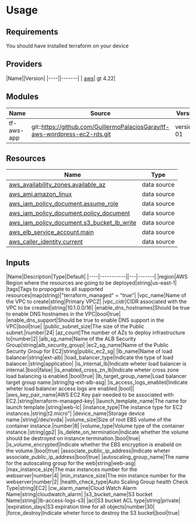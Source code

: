 # Usage
## Requirements

You should have installed terraform on your device

## Providers
|Name||Version|
|----||-------|
|<a name="provider_aws"></a> [aws](#provider\aws)| gt 4.22|

## Modules
|Name|Source|Version|
|----|------|-------|
|tf-aws-app|git::https://github.com/GuillermoPalaciosGaray/tf-aws-wordpress-ec2-rds.git|version-01|

## Resources
|Name|Type|
|----|----|
|[aws_availability_zones.available_az](https://registry.terraform.io/providers/hashicorp/aws/latest/docs/data-sources/availability_zones)|data source|
|[aws_ami.amazon_linux](https://registry.terraform.io/providers/hashicorp/aws/latest/docs/data-sources/ami)|data source|
|[aws_iam_policy_document.assume_role](https://registry.terraform.io/providers/hashicorp/aws/latest/docs/data-sources/iam_policy_document)|data source|
|[aws_iam_policy_document.policy_document](https://registry.terraform.io/providers/hashicorp/aws/latest/docs/data-sources/iam_policy_document)|data source|
|[aws_iam_policy_document.s3_bucket_lb_write](https://registry.terraform.io/providers/hashicorp/aws/latest/docs/data-sources/iam_policy_document)|data source|
|[aws_elb_service_account.main](https://registry.terraform.io/providers/hashicorp/aws/latest/docs/data-sources/elb_service_account.html)|data source|
|[aws_caller_identity.current](https://registry.terraform.io/providers/hashicorp/aws/latest/docs/data-sources/caller_identity)|data source|

## Inputs
|Name|Description|Type|Default|
|----|-----------||---|-------|
|region|AWS Region where the resources are going to be deployed|string|us-east-1|
|tags|Tags to propogate to all supported resources|map(string)|"terraform_managed" = "true"|
|vpc_name|Name of the VPC to create|string|Primary VPCZ|
|vpc_cidr|CIDR associated with the VPC to be created|string|10.1.0.0/16|
|enable_dns_hostnames|Should be true to enable DNS hostnames in the VPC|bool|true|
|enable_dns_support|Should be true to enable DNS support in the VPC|bool|true|
|public_subnet_size|The size of the Public subnet.|number|24|
|az_count|The number of AZs to deploy infrastructure to|number|2|
|alb_sg_name|Name of the ALB Security Group|string|alb_security_group|
|ec2_sg_name|Name of the Public Security Group for EC2|string|public_ec2_sg|
|lb_name|Name of load balancer|string|ext-alb|
|load_balancer_type|Indicate the type of load balancer.|string|application|
|is_internal_lb|Indicate wheter load balancer is internal.|bool|false|
|is_enabled_cross_zn_lb|Indicate wheter cross zone load balancing is enabled.|bool|true|
|lb_target_group_name|Load balancer target group name.|string|tg-ext-alb-asg|
|is_access_logs_enabled|Indicate wheter load balancer access logs are enabled.|bool||
|aws_key_pair_name|AWS EC2 Key pair needed to be associated with EC2.|string|terraform-managed-key|
|launch_template_name|The name for launch template.|string|web-lc|
|instance_type|The instance type for EC2 instances.|string|t2.micro"|
|device_name|Storage device name.|string|/dev/xvda|
|volume_size|Size of root EBS volume of the container instance.|number|8|
|volume_type|Volume type of the container instance.|string|gp2|
|is_delete_on_termination|Indicate whether the volume should be destroyed on instance termination.|bool|true|
|is_volume_encrypted|Indicate whether the EBS encryption is enabeld on the volume.|bool|true|
|associate_public_ip_address|Indicate wheter associate_public_ip_address|bool|true|
|autoscaling_group_name|The name for the autoscaling group for the web|string|web-asg|
|max_instance_size|The max instances number for the webserver|number|4|
|min_instance_size|The min instance number for the webserver|number|2|
|health_check_type|Auto Scaling Group health Check Type|string|EC2|
|cw_alarm_name|Cloud Watch Alarm Name|string|cloudwatch_alarm|
|s3_bucket_name|S3 bucket Name|string||lb-access-logs-s3|
|acl|S3 bucket ACL type|string|private|
|expiration_days|S3 expiration time for all objects|number|30|
|force_destroy|Indicate wheter force to destroy the S3 bucket|bool|true|